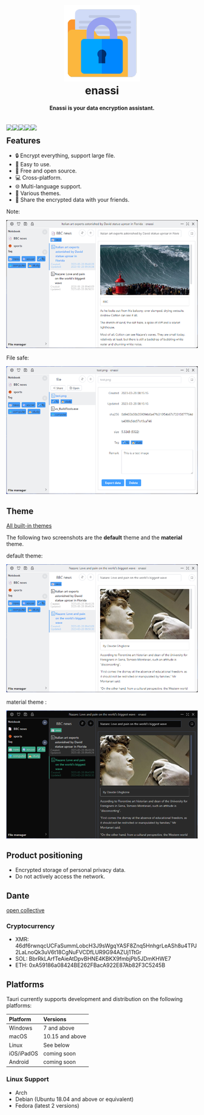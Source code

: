 
<h1 align="center">
  <img src="./docs/public/images/logo.png" width=200 height=200/><br>
  enassi
</h1>

<h4 align="center">Enassi is your data encryption assistant.</h4>
<br/>
<div>
  <a href="https://github.com/enassi/enassi" target="_blank" style="float:left">
    <img src="https://img.shields.io/github/stars/enassi?style=social" />
  </a>
  <a href="https://github.com/enassi/enassi" target="_blank">
    <img src="https://img.shields.io/github/followers/enassi?style=social" style="float:left"/>
  </a>
  <a href="https://github.com/enassi/enassi" target="_blank">
    <img src="https://img.shields.io/github/watchers/enassi/enassi?style=social" style="float:left"/>
  </a>
  <a href="https://discord.gg/2yrMRAnV3M" target="_blank" style="float:left">
      <img src="https://img.shields.io/badge/chat-discord-7289da.svg">
  </a>
   <a href="https://opencollective.com/enassi" target="_blank" style="float:left">
      <img src="https://img.shields.io/badge/sponsor-Open%20Collective-blue.svg">
  </a>
</div>

## Features

- 🔒 Encrypt everything, support large file.
- 🙂 Easy to use.
- 💌 Free and open source.
- 💻 Cross-platform.
- 🌐 Multi-language support.
- 🎨 Various themes.
- 🔗 Share the encrypted data with your friends.

Note:

![note](./docs/public/images/user_guide/note.png)

File safe:

![file_safe](./docs/public/images/user_guide/file_safe.png)

## Theme

[All built-in themes](/en/user_guide/themes)

The following two screenshots are the **default** theme and the **material** theme.

default theme:

![default theme](./docs/public/images/themes/default.png)

material theme :

![material theme](./docs/public/images/themes/material.png)

## Product positioning 

- Encrypted storage of personal privacy data.
- Do not actively access the network.

## Dante

[open collective](https://opencollective.com/enassi)

### Cryptocurrency

* XMR: 46df6rwnqcUCFaSummLobcH3J9sWgqYASF8Znq5HnhgrLeASh8u4TPJ2LaLnoQk3uV6t18CgNuFVCDfLUR9G94AZUj1TtGr
* SOL: BbrRkLArfTeAieAtDpvBHNE4KBKX9fmbjPb5JDmKHWE7
* ETH: 0xA59186a08424BE262FBacA922E87Ab82F3C5245B

## Platforms

Tauri currently supports development and distribution on the following platforms:

| Platform   | Versions        |
| :--------- | :-------------- |
| Windows    | 7 and above     |
| macOS      | 10.15 and above |
| Linux      | See below       |
| iOS/iPadOS | coming soon     |
| Android    | coming soon     |

### Linux Support

- Arch
- Debian (Ubuntu 18.04 and above or equivalent)
- Fedora (latest 2 versions)
